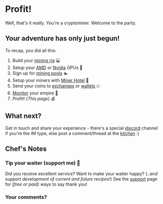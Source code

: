 # Profit! 

Well, that's it really. You're a cryptominer. Welcome to the party.

## Your adventure has only just begun!

To recap, you did all this:

1. Build your [mining rig](/recipes/cryptominer/mining-rig/) 💻
2. Setup your [AMD](/recipes/cryptominer/amd-gpu/) or [Nvidia](/recipes/cryptominer/nvidia-gpu/) GPUs 🎨
3. Sign up for [mining pools](/recipes/cryptominer/mining-pool/) :swimmer:
4. Setup your miners with [Miner Hotel](/recipes/cryptominer/minerhotel/) 🏨
5. Send your coins to [exchanges](/recipes/cryptominer/exchange/)  or [wallets](/recipes/cryptominer/wallet/) 💹
6. [Monitor](/recipes/cryptominer/monitor/) your empire :heartbeat:
7. Profit! (_This page_) 💰


## What next?

Get in touch and share your experience - there's a special [discord](https://discord.gg/Y9aUhrj) channel if you're the IM type, else post a comment/thread at the [kitchen](http://discourse.geek-kitchen.funkypenguin.co.nz/) :)

## Chef's Notes

### Tip your waiter (support me) 👏

Did you receive excellent service? Want to make your waiter happy? (_..and support development of current and future recipes!_) See the [support](/support/) page for (_free or paid)_ ways to say thank you! 

### Your comments? 
